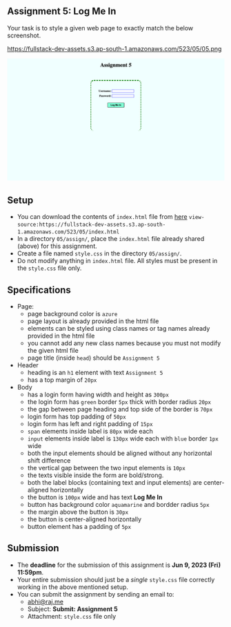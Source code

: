 ## Assignment 5: Log Me In

Your task is to style a given web page to exactly match the below screenshot.

https://fullstack-dev-assets.s3.ap-south-1.amazonaws.com/523/05/05.png

![](./images/05.png)

## Setup
* You can download the contents of `index.html` file from [here](https://fullstack-dev-assets.s3.ap-south-1.amazonaws.com/523/05/index.html) `view-source:https://fullstack-dev-assets.s3.ap-south-1.amazonaws.com/523/05/index.html`
* In a directory `05/assign/`, place the `index.html` file already shared (above) for this assignment.
* Create a file named `style.css` in the directory `05/assign/`.
* Do not modify anything in `index.html` file. All styles must be present in the `style.css` file only.

## Specifications
* Page:
  - page background color is `azure`
  - page layout is already provided in the html file
  - elements can be styled using class names or tag names already provided in the html file
  - you cannot add any new class names because you must not modify the given html file
  - page title (inside `head`) should be `Assignment 5`
* Header
  - heading is an `h1` element with text `Assignment 5`
  - has a top margin of `20px`
* Body
  - has a login form having width and height as `300px`
  - the login form has `green` border `5px` thick with border radius `20px`
  - the gap between page heading and top side of the border is `70px`
  - login form has top padding of `50px`
  - login form has left and right padding of `15px`
  - `span` elements inside label is `80px` wide each
  - `input` elements inside label is `130px` wide each with `blue` border `1px` wide
  - both the input elements should be aligned without any horizontal shift difference
  - the vertical gap between the two input elements is `10px`
  - the texts visible inside the form are bold/strong.
  - both the label blocks (containing text and input elements) are center-aligned horizontally
  - the button is `100px` wide and has text **Log Me In**
  - button has background color `aquamarine` and bordder radius `5px`
  - the margin above the button is `30px`
  - the button is center-aligned horizontally
  - button element has a padding of `5px`

## Submission
* The **deadline** for the submission of this assignment is **Jun 9, 2023 (Fri) 11:59pm**.
* Your entire submission should just be a *single* `style.css` file correctly working in the above mentioned setup.
* You can submit the assignment by sending an email to:
  - [abhi@raj.me](mailto:abhi@raj.me)
  - Subject: **Submit: Assignment 5**
  - Attachment: `style.css` file only

